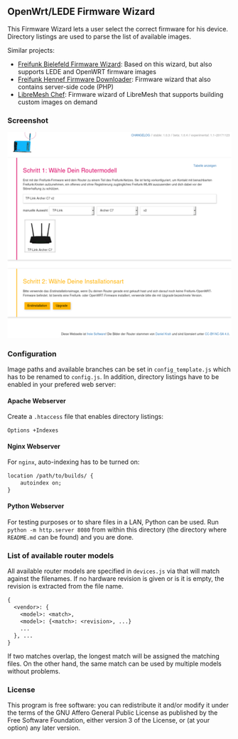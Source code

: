 OpenWrt/LEDE Firmware Wizard
---

This Firmware Wizard lets a user select the correct firmware for his device. Directory listings are used to parse the list of available images.

Similar projects:
- [Freifunk Bielefeld Firmware Wizard](https://github.com/freifunk-bielefeld/firmware-wizard/): Based on this wizard, but also supports LEDE and OpenWRT firmware images
- [Freifunk Hennef Firmware Downloader](https://github.com/Freifunk-Hennef/ffhef-fw-dl): Firmware wizard that also contains server-side code (PHP)
- [LibreMesh Chef](https://chef.libremesh.org/): Firmware wizard of LibreMesh that supports building custom images on demand

### Screenshot
![screenshot of the firmware wizard](screenshot.png)

### Configuration
Image paths and available branches can be set in `config_template.js` which has to be renamed to `config.js`. In addition, directory listings have to be enabled in your prefered web server:

#### Apache Webserver
Create a `.htaccess` file that enables directory listings:
```
Options +Indexes
```

#### Nginx Webserver
For `nginx`, auto-indexing has to be turned on:
```
location /path/to/builds/ {
    autoindex on;
}
```

#### Python Webserver
For testing purposes or to share files in a LAN, Python can be used. Run `python -m http.server 8080` from within this directory (the directory where `README.md` can be found) and you are done.

### List of available router models
All available router models are specified in `devices.js` via that will match against the filenames.
If no hardware revision is given or is it is empty, the revision is extracted from the file name.

```
{
  <vendor>: {
    <model>: <match>,
    <model>: {<match>: <revision>, ...}
    ...
  }, ...
}
```

If two matches overlap, the longest match will be assigned the matching files. On the other hand, the same match can be used by multiple models without problems.

### License
This program is free software: you can redistribute it and/or modify
it under the terms of the GNU Affero General Public License as published by
the Free Software Foundation, either version 3 of the License, or
(at your option) any later version.
